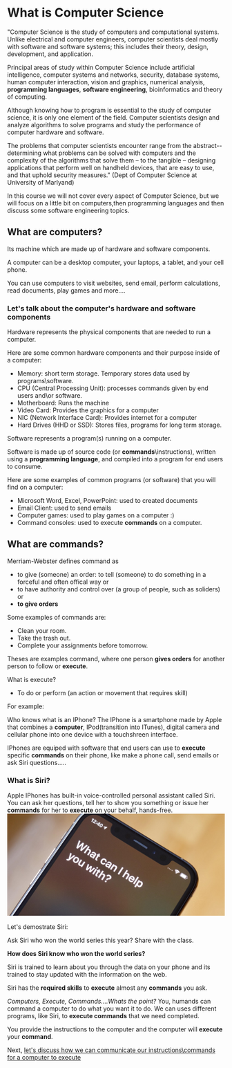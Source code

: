 # What is Computer Science
"Computer Science is the study of computers and computational systems. Unlike electrical and computer engineers, computer scientists deal mostly with software and software systems; this includes their theory, design, development, and application.

Principal areas of study within Computer Science include artificial intelligence, computer systems and networks, security, database systems, human computer interaction, vision and graphics, numerical analysis, **programming languages**, **software engineering**, bioinformatics and theory of computing.

Although knowing how to program is essential to the study of computer science, it is only one element of the field. Computer scientists design and analyze algorithms to solve programs and study the performance of computer hardware and software. 

The problems that computer scientists encounter range from the abstract-- determining what problems can be solved with computers and the complexity of the algorithms that solve them – to the tangible – designing applications that perform well on handheld devices, that are easy to use, and that uphold security measures." (Dept of Computer Science at University of Marlyand) 

In this course we will not cover every aspect of Computer Science, but we will focus on a little bit on computers,then programming languages and then discuss some software engineering topics. 

## What are computers?
Its machine which are made up of hardware and software components.

A computer can be a desktop computer, your laptops, a tablet, and your cell phone.

You can use computers to visit websites, send email, perform calculations, read documents, play games and more....

### Let's talk about the computer's hardware and software components

Hardware represents the physical components that are needed to run a computer.

Here are some common hardware components and their purpose inside of a computer:
- Memory: short term storage. Temporary stores data used by programs\software.
- CPU (Central Processing Unit): processes commands given by end users and\or software.
- Motherboard: Runs the machine
- Video Card: Provides the graphics for a computer
- NIC (Network Interface Card): Provides internet for a computer
- Hard Drives (HHD or SSD): Stores files, programs for long term storage.

Software represents a program(s) running on a computer. 

Software is made up of source code (or **commands**\instructions), written using a **programming language**, and compiled into a program for end users to consume.

Here are some examples of common programs (or software) that you will find on a computer:
- Microsoft Word, Excel, PowerPoint: used to created documents
- Email Client: used to send emails
- Computer games: used to play games on a computer :)
- Command consoles: used to execute **commands** on a computer.

## What are commands? 
Merriam-Webster defines command as 
- to give (someone) an order: to tell (someone) to do something in a forceful and often offical way or 
- to have authority and control over (a group of people, such as soliders) or
- **to give orders**

Some examples of commands are:
- Clean your room.
- Take the trash out.
- Complete your assignments before tomorrow.

Theses are examples command, where one person **gives orders** for another person to follow or **execute**.

What is execute?
- To do or perform (an action or movement that requires skill)

For example:

Who knows what is an IPhone?
The IPhone is a smartphone made by Apple that combines a **computer**, IPod(transition into ITunes), digital camera and cellular phone into one device with a touchshreen interface.

IPhones are equiped with software that end users can use to **execute** specific **commands** on their phone, like make a phone call, send emails or ask Siri questions.....

### What is Siri?
Apple IPhones has built-in voice-controlled personal assistant called Siri. You can ask her questions, tell her to show you something or issue her **commands** for her to **execute** on your behalf, hands-free.
![Apple IPhone](https://github.com/brandonmichaelhunter/UMASAV/blob/beetle/Day1/IPhone_Siri.jpg)

Let's demostrate Siri: 

Ask Siri who won the world series this year? Share with the class.

**How does Siri know who won the world series?**

Siri is trained to learn about you through the data on your phone and its trained to stay updated with the information on the web. 

Siri has the **required skills** to **execute** almost any **commands** you ask.

*Computers, Execute, Commands....Whats the point?*
You, humands can command a computer to do what you want it to do. We can uses different programs, like Siri, to **execute commands** that we need completed.

You provide the instructions to the computer and the computer will **execute** your **command**.

Next, [let's discuss how we can communicate our instructions\commands for a computer to execute](https://github.com/brandonmichaelhunter/UMASAV/blob/beetle/Day1/Communicate_With_Computers.md)

